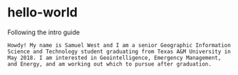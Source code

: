 # hello-world
Following the intro guide

	Howdy! My name is Samuel West and I am a senior Geographic Information Science and Technology student graduating from Texas A&M University in May 2018. I am interested in Geointelligence, Emergency Management, and Energy, and am working out which to pursue after graduation.

